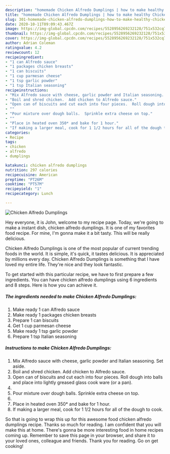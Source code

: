 ```yaml
---
description: "homemade Chicken Alfredo Dumplings | how to make healthy Chicken Alfredo Dumplings"
title: "homemade Chicken Alfredo Dumplings | how to make healthy Chicken Alfredo Dumplings"
slug: 301-homemade-chicken-alfredo-dumplings-how-to-make-healthy-chicken-alfredo-dumplings
date: 2020-10-11T09:09:43.467Z
image: https://img-global.cpcdn.com/recipes/5528956269232128/751x532cq70/chicken-alfredo-dumplings-recipe-main-photo.jpg
thumbnail: https://img-global.cpcdn.com/recipes/5528956269232128/751x532cq70/chicken-alfredo-dumplings-recipe-main-photo.jpg
cover: https://img-global.cpcdn.com/recipes/5528956269232128/751x532cq70/chicken-alfredo-dumplings-recipe-main-photo.jpg
author: Adrian Coleman
ratingvalue: 4.2
reviewcount: 12
recipeingredient:
- "1 can Alfredo sauce"
- "1 packages chicken breasts"
- "1 can biscuits"
- "1 cup parmesan cheese"
- "1 tsp garlic powder"
- "1 tsp Italian seasoning"
recipeinstructions:
- "Mix Alfredo sauce with cheese, garlic powder and Italian seasoning.  Set aside."
- "Boil and shred chicken.  Add chicken to Alfredo sauce."
- "Open can of biscuits and cut each into four pieces.  Roll dough into balls and place into lightly greased glass cook ware (or a pan)."
- ""
- "Pour mixture over dough balls.  Sprinkle extra cheese on top."
- ""
- "Place in heated oven 350* and bake for 1 hour."
- "If making a larger meal, cook for 1 1/2 hours for all of the dough to cook."
categories:
- Recipe
tags:
- chicken
- alfredo
- dumplings

katakunci: chicken alfredo dumplings 
nutrition: 297 calories
recipecuisine: American
preptime: "PT26M"
cooktime: "PT57M"
recipeyield: "1"
recipecategory: Lunch

---
```



![Chicken Alfredo Dumplings](https://img-global.cpcdn.com/recipes/5528956269232128/751x532cq70/chicken-alfredo-dumplings-recipe-main-photo.jpg)

Hey everyone, it is John, welcome to my recipe page. Today, we're going to make a instant dish, chicken alfredo dumplings. It is one of my favorites food recipe. For mine, I'm gonna make it a bit tasty. This will be really delicious.



Chicken Alfredo Dumplings is one of the most popular of current trending foods in the world. It is simple, it's quick, it tastes delicious. It is appreciated by millions every day. Chicken Alfredo Dumplings is something that I have loved my entire life. They're nice and they look fantastic.


To get started with this particular recipe, we have to first prepare a few ingredients. You can have chicken alfredo dumplings using 6 ingredients and 8 steps. Here is how you can achieve it.

<!--inarticleads1-->

##### The ingredients needed to make Chicken Alfredo Dumplings:

1. Make ready 1 can Alfredo sauce
1. Make ready 1 packages chicken breasts
1. Prepare 1 can biscuits
1. Get 1 cup parmesan cheese
1. Make ready 1 tsp garlic powder
1. Prepare 1 tsp Italian seasoning




<!--inarticleads2-->

##### Instructions to make Chicken Alfredo Dumplings:

1. Mix Alfredo sauce with cheese, garlic powder and Italian seasoning.  Set aside.
1. Boil and shred chicken.  Add chicken to Alfredo sauce.
1. Open can of biscuits and cut each into four pieces.  Roll dough into balls and place into lightly greased glass cook ware (or a pan).
1. 
1. Pour mixture over dough balls.  Sprinkle extra cheese on top.
1. 
1. Place in heated oven 350* and bake for 1 hour.
1. If making a larger meal, cook for 1 1/2 hours for all of the dough to cook.




So that is going to wrap this up for this awesome food chicken alfredo dumplings recipe. Thanks so much for reading. I am confident that you will make this at home. There's gonna be more interesting food in home recipes coming up. Remember to save this page in your browser, and share it to your loved ones, colleague and friends. Thank you for reading. Go on get cooking!
